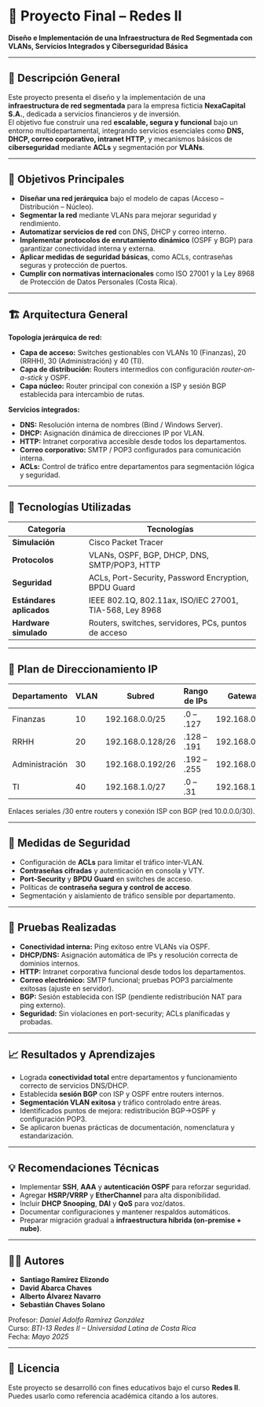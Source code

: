 # 🧩 Proyecto Final – Redes II  
**Diseño e Implementación de una Infraestructura de Red Segmentada con VLANs, Servicios Integrados y Ciberseguridad Básica**

---

## 📘 Descripción General
Este proyecto presenta el diseño y la implementación de una **infraestructura de red segmentada** para la empresa ficticia **NexaCapital S.A.**, dedicada a servicios financieros y de inversión.  
El objetivo fue construir una red **escalable, segura y funcional** bajo un entorno multidepartamental, integrando servicios esenciales como **DNS, DHCP, correo corporativo, intranet HTTP**, y mecanismos básicos de **ciberseguridad** mediante **ACLs** y segmentación por **VLANs**.

---

## 🎯 Objetivos Principales

- **Diseñar una red jerárquica** bajo el modelo de capas (Acceso – Distribución – Núcleo).  
- **Segmentar la red** mediante VLANs para mejorar seguridad y rendimiento.  
- **Automatizar servicios de red** con DNS, DHCP y correo interno.  
- **Implementar protocolos de enrutamiento dinámico** (OSPF y BGP) para garantizar conectividad interna y externa.  
- **Aplicar medidas de seguridad básicas**, como ACLs, contraseñas seguras y protección de puertos.  
- **Cumplir con normativas internacionales** como ISO 27001 y la Ley 8968 de Protección de Datos Personales (Costa Rica).

---

## 🏗️ Arquitectura General

**Topología jerárquica de red:**
- **Capa de acceso:** Switches gestionables con VLANs 10 (Finanzas), 20 (RRHH), 30 (Administración) y 40 (TI).  
- **Capa de distribución:** Routers intermedios con configuración *router-on-a-stick* y OSPF.  
- **Capa núcleo:** Router principal con conexión a ISP y sesión BGP establecida para intercambio de rutas.

**Servicios integrados:**
- **DNS:** Resolución interna de nombres (Bind / Windows Server).  
- **DHCP:** Asignación dinámica de direcciones IP por VLAN.  
- **HTTP:** Intranet corporativa accesible desde todos los departamentos.  
- **Correo corporativo:** SMTP / POP3 configurados para comunicación interna.  
- **ACLs:** Control de tráfico entre departamentos para segmentación lógica y seguridad.

---

## 🧰 Tecnologías Utilizadas

| Categoría | Tecnologías |
|------------|-------------|
| **Simulación** | Cisco Packet Tracer |
| **Protocolos** | VLANs, OSPF, BGP, DHCP, DNS, SMTP/POP3, HTTP |
| **Seguridad** | ACLs, Port-Security, Password Encryption, BPDU Guard |
| **Estándares aplicados** | IEEE 802.1Q, 802.11ax, ISO/IEC 27001, TIA-568, Ley 8968 |
| **Hardware simulado** | Routers, switches, servidores, PCs, puntos de acceso |

---

## 🧮 Plan de Direccionamiento IP

| Departamento | VLAN | Subred | Rango de IPs | Gateway |
|---------------|------|---------|--------------|----------|
| Finanzas | 10 | 192.168.0.0/25 | .0 – .127 | 192.168.0.1 |
| RRHH | 20 | 192.168.0.128/26 | .128 – .191 | 192.168.0.129 |
| Administración | 30 | 192.168.0.192/26 | .192 – .255 | 192.168.0.193 |
| TI | 40 | 192.168.1.0/27 | .0 – .31 | 192.168.1.1 |

Enlaces seriales /30 entre routers y conexión ISP con BGP (red 10.0.0.0/30).

---

## 🔐 Medidas de Seguridad

- Configuración de **ACLs** para limitar el tráfico inter-VLAN.  
- **Contraseñas cifradas** y autenticación en consola y VTY.  
- **Port-Security** y **BPDU Guard** en switches de acceso.  
- Políticas de **contraseña segura y control de acceso**.  
- Segmentación y aislamiento de tráfico sensible por departamento.  

---

## 🧪 Pruebas Realizadas

- **Conectividad interna:** Ping exitoso entre VLANs vía OSPF.  
- **DHCP/DNS:** Asignación automática de IPs y resolución correcta de dominios internos.  
- **HTTP:** Intranet corporativa funcional desde todos los departamentos.  
- **Correo electrónico:** SMTP funcional; pruebas POP3 parcialmente exitosas (ajuste en servidor).  
- **BGP:** Sesión establecida con ISP (pendiente redistribución NAT para ping externo).  
- **Seguridad:** Sin violaciones en port-security; ACLs planificadas y probadas.

---

## 📈 Resultados y Aprendizajes

- Lograda **conectividad total** entre departamentos y funcionamiento correcto de servicios DNS/DHCP.  
- Establecida **sesión BGP** con ISP y OSPF entre routers internos.  
- **Segmentación VLAN exitosa** y tráfico controlado entre áreas.  
- Identificados puntos de mejora: redistribución BGP→OSPF y configuración POP3.  
- Se aplicaron buenas prácticas de documentación, nomenclatura y estandarización.

---

## 💡 Recomendaciones Técnicas

- Implementar **SSH**, **AAA** y **autenticación OSPF** para reforzar seguridad.  
- Agregar **HSRP/VRRP** y **EtherChannel** para alta disponibilidad.  
- Incluir **DHCP Snooping**, **DAI** y **QoS** para voz/datos.  
- Documentar configuraciones y mantener respaldos automáticos.  
- Preparar migración gradual a **infraestructura híbrida (on-premise + nube)**.

---

## 🧑‍💻 Autores

- **Santiago Ramírez Elizondo**  
- **David Abarca Chaves**  
- **Alberto Álvarez Navarro**  
- **Sebastián Chaves Solano**

Profesor: *Daniel Adolfo Ramírez González*  
Curso: *BTI-13 Redes II – Universidad Latina de Costa Rica*  
Fecha: *Mayo 2025*

---


## 🏁 Licencia
Este proyecto se desarrolló con fines educativos bajo el curso **Redes II**.  
Puedes usarlo como referencia académica citando a los autores.

